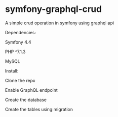 # symfony-graphql-crud
A simple crud operation in symfony using graphql api

Dependencies:

Symfony 4.4

PHP ^7.1.3

MySQL




Install:

Clone the repo

Enable GraphQL endpoint

Create the database

Create the tables using migration


